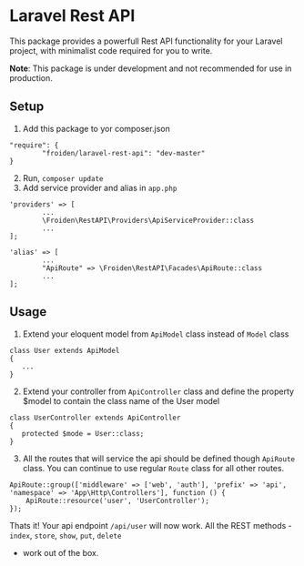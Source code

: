 # Laravel Rest API
This package provides a powerfull Rest API functionality for your Laravel project, with minimalist code required for you to write.

**Note**: This package is under development and not recommended for use in production.

## Setup
1. Add this package to yor composer.json
```
"require": {
        "froiden/laravel-rest-api": "dev-master"
}
```

2. Run, `composer update`
3. Add service provider and alias in `app.php`

```
'providers' => [
		...
        \Froiden\RestAPI\Providers\ApiServiceProvider::class
		...
];

'alias' => [
		...
        "ApiRoute" => \Froiden\RestAPI\Facades\ApiRoute::class
		...
];
```

## Usage
1. Extend your eloquent model from `ApiModel` class instead of `Model` class
```
class User extends ApiModel
{
   ...
}
```
2. Extend your controller from `ApiController` class and define the property $model to contain the class name of the User model

```
class UserController extends ApiController
{
   protected $mode = User::class;
}
```

3. All the routes that will service the api should be defined though `ApiRoute` class. You can continue to use 
regular `Route` class for all other routes.
```
ApiRoute::group(['middleware' => ['web', 'auth'], 'prefix' => 'api', 'namespace' => 'App\Http\Controllers'], function () {
    ApiRoute::resource('user', 'UserController');
});
```

Thats it! Your api endpoint `/api/user` will now work. All the REST methods - `index`, `store`, `show`, `put`, `delete` 
- work out of the box.
